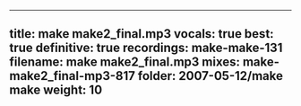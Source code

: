 
---
title: make make2_final.mp3
vocals: true
best: true
definitive: true
recordings: make-make-131
filename: make make2_final.mp3
mixes: make-make2_final-mp3-817
folder: 2007-05-12/make make
weight: 10
---
